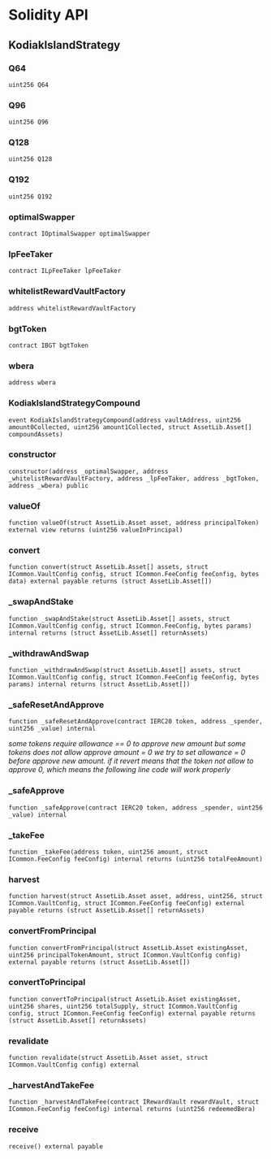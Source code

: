 # Solidity API

## KodiakIslandStrategy

### Q64

```solidity
uint256 Q64
```

### Q96

```solidity
uint256 Q96
```

### Q128

```solidity
uint256 Q128
```

### Q192

```solidity
uint256 Q192
```

### optimalSwapper

```solidity
contract IOptimalSwapper optimalSwapper
```

### lpFeeTaker

```solidity
contract ILpFeeTaker lpFeeTaker
```

### whitelistRewardVaultFactory

```solidity
address whitelistRewardVaultFactory
```

### bgtToken

```solidity
contract IBGT bgtToken
```

### wbera

```solidity
address wbera
```

### KodiakIslandStrategyCompound

```solidity
event KodiakIslandStrategyCompound(address vaultAddress, uint256 amount0Collected, uint256 amount1Collected, struct AssetLib.Asset[] compoundAssets)
```

### constructor

```solidity
constructor(address _optimalSwapper, address _whitelistRewardVaultFactory, address _lpFeeTaker, address _bgtToken, address _wbera) public
```

### valueOf

```solidity
function valueOf(struct AssetLib.Asset asset, address principalToken) external view returns (uint256 valueInPrincipal)
```

### convert

```solidity
function convert(struct AssetLib.Asset[] assets, struct ICommon.VaultConfig config, struct ICommon.FeeConfig feeConfig, bytes data) external payable returns (struct AssetLib.Asset[])
```

### _swapAndStake

```solidity
function _swapAndStake(struct AssetLib.Asset[] assets, struct ICommon.VaultConfig config, struct ICommon.FeeConfig, bytes params) internal returns (struct AssetLib.Asset[] returnAssets)
```

### _withdrawAndSwap

```solidity
function _withdrawAndSwap(struct AssetLib.Asset[] assets, struct ICommon.VaultConfig config, struct ICommon.FeeConfig feeConfig, bytes params) internal returns (struct AssetLib.Asset[])
```

### _safeResetAndApprove

```solidity
function _safeResetAndApprove(contract IERC20 token, address _spender, uint256 _value) internal
```

_some tokens require allowance == 0 to approve new amount
but some tokens does not allow approve amount = 0
we try to set allowance = 0 before approve new amount. if it revert means that
the token not allow to approve 0, which means the following line code will work properly_

### _safeApprove

```solidity
function _safeApprove(contract IERC20 token, address _spender, uint256 _value) internal
```

### _takeFee

```solidity
function _takeFee(address token, uint256 amount, struct ICommon.FeeConfig feeConfig) internal returns (uint256 totalFeeAmount)
```

### harvest

```solidity
function harvest(struct AssetLib.Asset asset, address, uint256, struct ICommon.VaultConfig, struct ICommon.FeeConfig feeConfig) external payable returns (struct AssetLib.Asset[] returnAssets)
```

### convertFromPrincipal

```solidity
function convertFromPrincipal(struct AssetLib.Asset existingAsset, uint256 principalTokenAmount, struct ICommon.VaultConfig config) external payable returns (struct AssetLib.Asset[])
```

### convertToPrincipal

```solidity
function convertToPrincipal(struct AssetLib.Asset existingAsset, uint256 shares, uint256 totalSupply, struct ICommon.VaultConfig config, struct ICommon.FeeConfig feeConfig) external payable returns (struct AssetLib.Asset[] returnAssets)
```

### revalidate

```solidity
function revalidate(struct AssetLib.Asset asset, struct ICommon.VaultConfig config) external
```

### _harvestAndTakeFee

```solidity
function _harvestAndTakeFee(contract IRewardVault rewardVault, struct ICommon.FeeConfig feeConfig) internal returns (uint256 redeemedBera)
```

### receive

```solidity
receive() external payable
```

